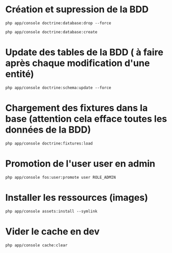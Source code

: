 # Création et supression de la BDD
`php app/console doctrine:database:drop --force`

`php app/console doctrine:database:create`

# Update des tables de la BDD ( à faire après chaque modification d'une entité)
`php app/console doctrine:schema:update --force`

# Chargement des fixtures dans la base (attention cela efface toutes les données de la BDD)
`php app/console doctrine:fixtures:load`

# Promotion de l'user user en admin
`php app/console fos:user:promote user ROLE_ADMIN`

# Installer les ressources (images)
`php app/console assets:install --symlink`

# Vider le cache en dev
`php app/console cache:clear`
